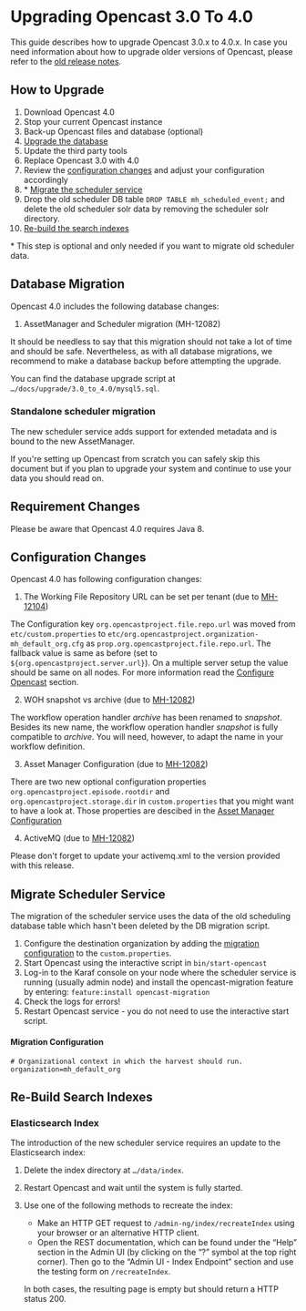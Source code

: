 Upgrading Opencast 3.0 To 4.0
=============================

This guide describes how to upgrade Opencast 3.0.x to 4.0.x. In case you need information about how to upgrade older
versions of Opencast, please refer to the [old release notes](https://docs.opencast.org).


How to Upgrade
--------------

1. Download Opencast 4.0
2. Stop your current Opencast instance
3. Back-up Opencast files and database (optional)
4. [Upgrade the database](#database-migration)
5. Update the third party tools
6. Replace Opencast 3.0 with 4.0
7. Review the [configuration changes](#configuration-changes) and adjust your configuration accordingly
8. \* [Migrate the scheduler service](#migrate-scheduler-service)
9. Drop the old scheduler DB table `DROP TABLE mh_scheduled_event;` and delete the old scheduler solr data by removing the scheduler solr directory.
10. [Re-build the search indexes](#re-build-search-indexes)

\* This step is optional and only needed if you want to migrate old scheduler data.


Database Migration
------------------

Opencast 4.0 includes the following database changes:

1. AssetManager and Scheduler migration (MH-12082)

It should be needless to say that this migration should not take a lot of time and should be safe. Nevertheless, as with
all database migrations, we recommend to make a database backup before attempting the upgrade.

You can find the database upgrade script at `…/docs/upgrade/3.0_to_4.0/mysql5.sql`.

### Standalone scheduler migration

The new scheduler service adds support for extended metadata and is bound to the new AssetManager.

If you're setting up Opencast from scratch you can safely skip this document but if you plan to upgrade your system
and continue to use your data you should read on.

Requirement Changes
-------------------

Please be aware that Opencast 4.0 requires Java 8.

Configuration Changes
---------------------

Opencast 4.0 has following configuration changes:

1. The Working File Repository URL can be set per tenant (due to [MH-12104](https://opencast.jira.com/browse/MH-12104))

The Configuration key `org.opencastproject.file.repo.url` was moved from `etc/custom.properties` to
`etc/org.opencastproject.organization-mh_default_org.cfg` as `prop.org.opencastproject.file.repo.url`.
The fallback value is same as before (set to `${org.opencastproject.server.url}`).
On a multiple server setup the value should be same on all nodes.
For more information read the [Configure Opencast](installation/multiple-servers/#step-5-configure-opencast) section.

2. WOH snapshot vs archive (due to [MH-12082](https://opencast.jira.com/browse/MH-12082))

The workflow operation handler *archive* has been renamed to *snapshot*. Besides its new name, the workflow operation
handler *snapshot* is fully compatible to *archive*. You will need, however, to adapt the name in your workflow
definition.

3. Asset Manager Configuration (due to [MH-12082](https://opencast.jira.com/browse/MH-12082))

There are two new optional configuration properties `org.opencastproject.episode.rootdir` and
`org.opencastproject.storage.dir` in `custom.properties` that you might want to have a look at.
Those properties are descibed in the [Asset Manager Configuration](configuration/asset-manager/)

4. ActiveMQ (due to [MH-12082](https://opencast.jira.com/browse/MH-12082))

Please don't forget to update your activemq.xml to the version provided with this release.

Migrate Scheduler Service
-------------------------

The migration of the scheduler service uses the data of the old scheduling database table which hasn't been deleted by the DB migration script.

1. Configure the destination organization by adding the [migration configuration](#migration-configuration) to the `custom.properties`.
2. Start Opencast using the interactive script in `bin/start-opencast`
3. Log-in to the Karaf console on your node where the scheduler service is running (usually admin node) and install the opencast-migration feature by entering: `feature:install opencast-migration`
4. Check the logs for errors!
5. Restart Opencast service - you do not need to use the interactive start script.

#### Migration Configuration
```
# Organizational context in which the harvest should run.
organization=mh_default_org
```


Re-Build Search Indexes
-----------------------

### Elasticsearch Index

The introduction of the new scheduler service requires an update to the Elasticsearch index:

1. Delete the index directory at `…/data/index`.
2. Restart Opencast and wait until the system is fully started.
3. Use one of the following methods to recreate the index:

    - Make an HTTP GET request to `/admin-ng/index/recreateIndex` using your browser or an alternative HTTP client.
    - Open the REST documentation, which can be found under the “Help” section in the Admin UI (by clicking on the “?”
      symbol at the top right corner). Then go to the “Admin UI - Index Endpoint” section and use the testing form on
      `/recreateIndex`.

    In both cases, the resulting page is empty but should return a HTTP status 200.
